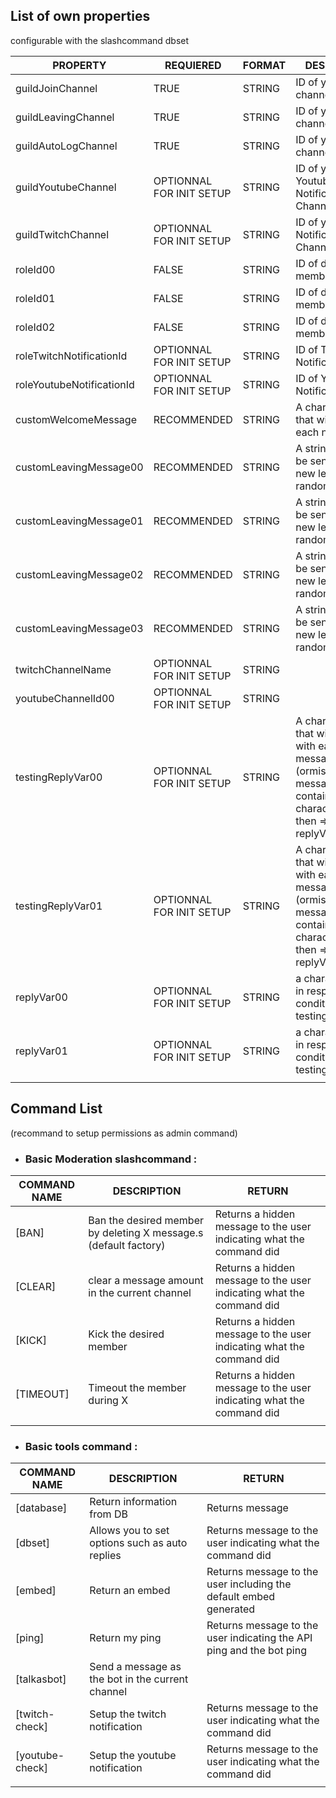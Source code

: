 ## List of own properties 

configurable with the slashcommand dbset

| PROPERTY | REQUIERED | FORMAT | DESCRIPTION |
| - | - | - | - |
| guildJoinChannel | TRUE | STRING | ID of your Join channel |
| guildLeavingChannel | TRUE | STRING | ID of your leave channel |
| guildAutoLogChannel | TRUE | STRING | ID of your log channel |
| guildYoutubeChannel | OPTIONNAL FOR INIT SETUP | STRING | ID of your Youtube Notification Channel |
| guildTwitchChannel | OPTIONNAL FOR INIT SETUP | STRING | ID of your Twitch Notification Channel |
| roleId00 | FALSE | STRING | ID of default member role 00 |
| roleId01 | FALSE | STRING | ID of default member role 01 |
| roleId02 | FALSE | STRING | ID of default member role 02 |
| roleTwitchNotificationId | OPTIONNAL FOR INIT SETUP | STRING | ID of Twitch role Notification |
| roleYoutubeNotificationId | OPTIONNAL FOR INIT SETUP | STRING | ID of Youtube role Notification |
| customWelcomeMessage | RECOMMENDED | STRING | A character string that will be sent to each new arrival |
| customLeavingMessage00 | RECOMMENDED | STRING | A string that will be sent with each new leave randomly |
| customLeavingMessage01 | RECOMMENDED | STRING | A string that will be sent with each new leave randomly |
| customLeavingMessage02 | RECOMMENDED | STRING | A string that will be sent with each new leave randomly |
| customLeavingMessage03 | RECOMMENDED | STRING | A string that will be sent with each new leave randomly |
| twitchChannelName| OPTIONNAL FOR INIT SETUP | STRING | |
| youtubeChannelId00 | OPTIONNAL FOR INIT SETUP | STRING | |
| testingReplyVar00 | OPTIONNAL FOR INIT SETUP | STRING | A character string that will be tested with each message created (ormis bot), if the message created contains the character string then => replyVar00  |
| testingReplyVar01 | OPTIONNAL FOR INIT SETUP | STRING | A character string that will be tested with each message created (ormis bot), if the message created contains the character string then => replyVar01 |
| replyVar00 | OPTIONNAL FOR INIT SETUP | STRING | a character string in response to the condition => testingReplyVar00 |
| replyVar01 | OPTIONNAL FOR INIT SETUP | STRING | a character string in response to the condition => testingReplyVar01 |
|  |  |  |  |

## Command List 

(recommand to setup permissions as admin command)

- ### Basic Moderation slashcommand :
| COMMAND NAME | DESCRIPTION | RETURN | 
| - | - | - |
| [BAN] | Ban the desired member by deleting X message.s (default factory) | Returns a hidden message to the user indicating what the command did |
| [CLEAR] | clear a message amount in the current channel | Returns a hidden message to the user indicating what the command did |
| [KICK] | Kick the desired member | Returns a hidden message to the user indicating what the command did |
| [TIMEOUT] | Timeout the member during X | Returns a hidden message to the user indicating what the command did |
|  |  |  |

- ### Basic tools command :
| COMMAND NAME | DESCRIPTION | RETURN | 
| - | - | - |
| [database] | Return information from DB | Returns message |
| [dbset] | Allows you to set options such as auto replies | Returns message to the user indicating what the command did |
| [embed] | Return an embed | Returns message to the user including the default embed generated |
| [ping] | Return my ping | Returns message to the user indicating the API ping and the bot ping |
| [talkasbot] | Send a message as the bot in the current channel |  |
| [twitch-check] | Setup the twitch  notification | Returns message to the user indicating what the command did |
| [youtube-check] | Setup the youtube notification | Returns message to the user indicating what the command did |
|  |  |  |



